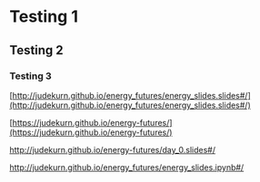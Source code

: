 # Testing 1

## Testing 2

### Testing 3


[http://judekurn.github.io/energy_futures/energy_slides.slides#/](http://judekurn.github.io/energy_futures/energy_slides.slides#/)

[https://judekurn.github.io/energy-futures/](https://judekurn.github.io/energy-futures/)

http://judekurn.github.io/energy-futures/day_0.slides#/

http://judekurn.github.io/energy_futures/energy_slides.ipynb#/
